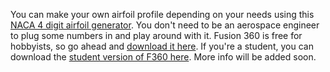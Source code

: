 You can make your own airfoil profile depending on your needs using this [NACA 4 digit airfoil generator](http://airfoiltools.com/airfoil/naca4digit). You don't need to be an
aerospace engineer to plug some numbers in and play around with it. Fusion 360 is free for hobbyists, so go ahead and [download it here](https://www.autodesk.com/products/fusion-360/personal). 
If you're a student, you can download the [student version of F360 here](https://www.autodesk.com/education/edu-software/overview). More info will be added soon. 
